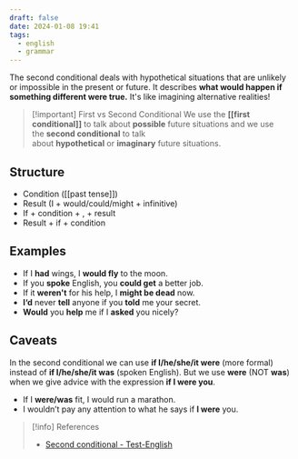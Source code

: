 ```yaml
---
draft: false
date: 2024-01-08 19:41
tags:
  - english
  - grammar
---
```


The second conditional deals with hypothetical situations that are unlikely or impossible in the present or future. It describes **what would happen if something different were true.** It's like imagining alternative realities!

> [!important] First vs Second Conditional
> We use the **[[first conditional]]** to talk about **possible** future situations and we use the **second conditional** to talk about **hypothetical** or **imaginary** future situations.
## Structure
- Condition ([[past tense]])
- Result (I + would/could/might + infinitive)
- If + condition + , + result
- Result + if + condition
## Examples
- If I **had** wings, I **would fly** to the moon.
- If you **spoke** English, you **could get** a better job.
- If it **weren't** for his help, I **might be dead** now.
- **I‘d** never **tell** anyone if you **told** me your secret.
- **Would** you **help** me if I **asked** you nicely?
## Caveats
In the second conditional we can use **if I/he/she/it were** (more formal) instead of **if I/he/she/it was** (spoken English). But we use **were** (NOT **was**) when we give advice with the expression **if I were you**.
- If I **were/was** fit, I would run a marathon.
- I wouldn’t pay any attention to what he says if **I were** you.

> [!info] References
> - [Second conditional - Test-English](https://test-english.com/grammar-points/a2/second-conditional/)
